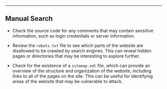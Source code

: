 --- ---

<h2>Manual Search</h2>

- Check the source code for any comments that may contain sensitive information, such as login credentials or server information.

- Review the `robots.txt` file to see which parts of the website are disallowed to be crawled by search engines. This can reveal hidden pages or directories that may be interesting to explore further.

- Check for the existence of a `sitemap.xml` file, which can provide an overview of the structure and organization of the website, including links to all of the pages on the site. This can be useful for identifying areas of the website that may be vulnerable to attack.